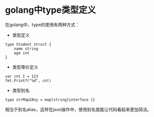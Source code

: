 # golang中type类型定义

在golang中，type的使用有两种方式：

- 类型定义

```golang
type Student struct {
    name string
    age int
}
```

- 类型等价定义

```golang
var cnt I = 123
fmt.Printf("%d", cnt)
```

- 类型别名

```golang
type strMap2Any = map[string]interface {}
```

相当于别名alias，这样在json操作中，使用别名就能让代码看起来更加简洁。
